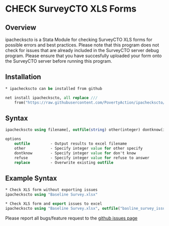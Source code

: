 # CHECK SurveyCTO XLS Forms

## Overview

ipacheckscto is a Stata Module for checking SurveyCTO XLS forms for possible errors and best practices. Please note that this program does not check for issues that are already included in the SurveyCTO server debug program. Please ensure that you have succesfully uploaded your form onto the SurveyCTO server before running this program.


## Installation

```stata
* ipacheckscto can be installed from github

net install ipacheckscto, all replace ///
	from("https://raw.githubusercontent.com/PovertyAction/ipacheckscto/master/ado")
```

## Syntax
```stata
ipacheckscto using filename[, outfile(string) other(integer) dontknow(integer) refuse(integer) replace]

options
	outfile 		- Output results to excel filename
	other			- Specify integer value for other specify
	dontknow		- Specify integer value for don't know
	refuse			- Specify integer value for refuse to answer
	replace			- Overwrite existing outfile

```

## Example Syntax
```stata
* Check XLS form without exporting issues
ipacheckscto using "Baseline Survey.xlsx"

* Check XLS form and export issues to excel
ipacheckscto using "Baseline Survey.xlsx", outfile("basline_survey_issues.xlsx") replace

```

Please report all bugs/feature request to the [github issues page](https://github.com/iabaako/ipacheckscto/issues)
